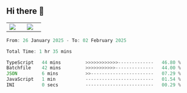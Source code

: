 ## Hi there 👋

<p align="center">
  <table align="center">
  <tr border="none">
  <td width="35%" align="center">
    <img  align="center"  src="http://github-profile-summary-cards.vercel.app/api/cards/stats?username=ricepunk&theme=github_dark" />
  </td>
    
  <td width="65%" align="center">
    <img  align="center"  src="http://github-profile-summary-cards.vercel.app/api/cards/profile-details?username=ricepunk&theme=github_dark" />
  </td>
  </tr>
  </table>
</p>

<!--START_SECTION:waka-->

```typescript
From: 26 January 2025 - To: 02 February 2025

Total Time: 1 hr 35 mins

TypeScript   44 mins         >>>>>>>>>>>>-------------   46.80 %
Batchfile    42 mins         >>>>>>>>>>>--------------   44.00 %
JSON         6 mins          >>-----------------------   07.29 %
JavaScript   1 min           -------------------------   01.54 %
INI          0 secs          -------------------------   00.29 %
```

<!--END_SECTION:waka-->
